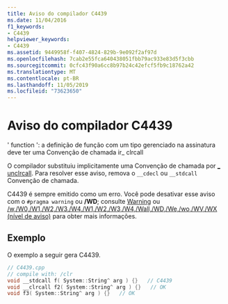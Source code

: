 ```yaml
---
title: Aviso do compilador C4439
ms.date: 11/04/2016
f1_keywords:
- C4439
helpviewer_keywords:
- C4439
ms.assetid: 9449958f-f407-4824-829b-9e092f2af97d
ms.openlocfilehash: 7cab2e55fca640438051fbb79ac933e83d5f3cbb
ms.sourcegitcommit: 0cfc43f90a6cc8b97b24c42efcf5fb9c18762a42
ms.translationtype: MT
ms.contentlocale: pt-BR
ms.lasthandoff: 11/05/2019
ms.locfileid: "73623650"
---
```

# <a name="compiler-warning-c4439"></a>Aviso do compilador C4439

' function ': a definição de função com um tipo gerenciado na assinatura deve ter uma Convenção de chamada ir_ clrcall

O compilador substituiu implicitamente uma Convenção de chamada por [_ unclrcall](../../cpp/clrcall.md). Para resolver esse aviso, remova o `__cdecl` ou `__stdcall` Convenção de chamada.

C4439 é sempre emitido como um erro. Você pode desativar esse aviso com o `#pragma warning` ou **/WD**; consulte [Warning](../../preprocessor/warning.md) ou [/w,/W0,/W1,/W2,/W3,/W4,/W1,/W2,/W3,/W4,/Wall,/WD,/We,/wo,/WV,/WX (nível de aviso)](../../build/reference/compiler-option-warning-level.md) para obter mais informações.

## <a name="example"></a>Exemplo

O exemplo a seguir gera C4439.

```cpp
// C4439.cpp
// compile with: /clr
void __stdcall f( System::String^ arg ) {}   // C4439
void __clrcall f2( System::String^ arg ) {}   // OK
void f3( System::String^ arg ) {}   // OK
```